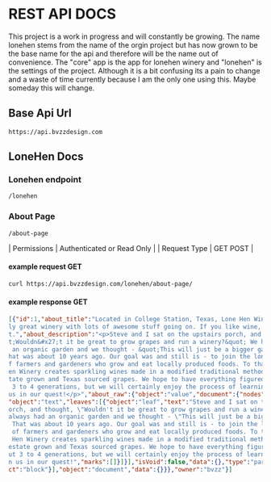 # REST API DOCS

This project is a work in progress and will constantly be growing. The name lonehen stems from the name of the orgin project but has now grown to be the base name for the api and therefore will be the name out of convenience. The "core" app is the app for lonehen winery and "lonehen" is the settings of the project. Although it is a bit confusing its a pain to change and a waste of time currently because I am the only one using this.  Maybe someday this will change. 
## Base Api Url
```
https://api.bvzzdesign.com
```
## LoneHen Docs
### Lonehen endpoint
```
/lonehen
```

### About Page
```
/about-page
```

| Permissions  | Authenticated or Read Only |
| Request Type | GET POST                   |

#### example request GET

```BASH
curl https://api.bvzzdesign.com/lonehen/about-page/ 
```

#### example response GET
```json
[{"id":1,"about_title":"Located in College Station, Texas, Lone Hen Winery is a real
ly great winery with lots of awesome stuff going on. If you like wine, check this ou
t.","about_description":"<p>Steve and I sat on the upstairs porch, and thought, &quo
t;Wouldn&#x27;t it be great to grow grapes and run a winery?&quot; We had always had
 an organic garden and we thought - &quot;This will just be a bigger garden&quot;. T
hat was about 10 years ago. Our goal was and still is - to join the long tradition o
f farmers and gardeners who grow and eat locally produced foods. To that end, Lone H
en Winery creates sparkling wines made in a modified traditional method utilizing es
tate grown and Texas sourced grapes. We hope to have everything figured out in about
 3 to 4 generations, but we will certainly enjoy the process of learning! Come join 
us in our quest!</p>","about_raw":{"object":"value","document":{"nodes":[{"nodes":[{
"object":"text","leaves":[{"object":"leaf","text":"Steve and I sat on the upstairs p
orch, and thought, \"Wouldn't it be great to grow grapes and run a winery?\" We had 
always had an organic garden and we thought - \"This will just be a bigger garden\".
 That was about 10 years ago. Our goal was and still is - to join the long tradition
 of farmers and gardeners who grow and eat locally produced foods. To that end, Lone
 Hen Winery creates sparkling wines made in a modified traditional method utilizing 
estate grown and Texas sourced grapes. We hope to have everything figured out in abo
ut 3 to 4 generations, but we will certainly enjoy the process of learning! Come joi
n us in our quest!","marks":[]}]}],"isVoid":false,"data":{},"type":"paragraph","obje
ct":"block"}],"object":"document","data":{}}},"owner":"bvzz"}]
```

